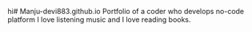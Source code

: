 hi# Manju-devi883.github.io
Portfolio of a coder who develops no-code platform
I love listening music and I love reading books.
